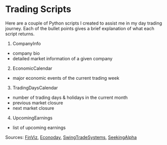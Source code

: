 # Trading Scripts
Here are a couple of Python scripts I created to assist me in my day trading journey. Each of the bullet points gives a brief explanation of what each script returns.

1. CompanyInfo
  - company bio
  - detailed market information of a given company
2. EconomicCalendar
  - major economic events of the current trading week
3. TradingDaysCalendar
  - number of trading days & holidays in the current month
  - previous market closure
  - next market closure
4. UpcomingEarnings
  - list of upcoming earnings

Sources: [FinViz](www.finviz.com), [Econoday](us.econoday.com), [SwingTradeSystems](www.swingtradesystems.com), [SeekingAlpha](www.seekingalpha.com)
